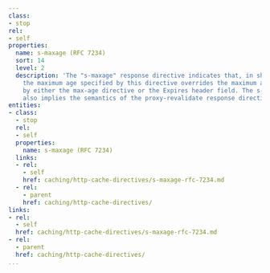 ```yaml
---
class:
- stop
rel:
- self
properties:
  name: s-maxage (RFC 7234)
  sort: 14
  level: 2
  description: 'The "s-maxage" response directive indicates that, in shared caches,
    the maximum age specified by this directive overrides the maximum age specified
    by either the max-age directive or the Expires header field. The s-maxage directive
    also implies the semantics of the proxy-revalidate response directive. '
entities:
- class:
  - stop
  rel:
  - self
  properties:
    name: s-maxage (RFC 7234)
  links:
  - rel:
    - self
    href: caching/http-cache-directives/s-maxage-rfc-7234.md
  - rel:
    - parent
    href: caching/http-cache-directives/
links:
- rel:
  - self
  href: caching/http-cache-directives/s-maxage-rfc-7234.md
- rel:
  - parent
  href: caching/http-cache-directives/
...
```

